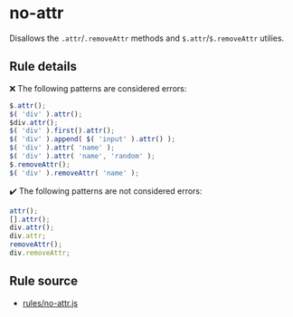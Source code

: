 # no-attr

Disallows the `.attr`/`.removeAttr` methods and `$.attr`/`$.removeAttr` utilies.

## Rule details

❌ The following patterns are considered errors:
```js
$.attr();
$( 'div' ).attr();
$div.attr();
$( 'div' ).first().attr();
$( 'div' ).append( $( 'input' ).attr() );
$( 'div' ).attr( 'name' );
$( 'div' ).attr( 'name', 'random' );
$.removeAttr();
$( 'div' ).removeAttr( 'name' );
```

✔️ The following patterns are not considered errors:
```js
attr();
[].attr();
div.attr();
div.attr;
removeAttr();
div.removeAttr;
```
## Rule source

* [rules/no-attr.js](../rules/no-attr.js)
